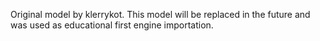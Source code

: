Original model by klerrykot.
This model will be replaced  in the future and was used as educational first engine importation.